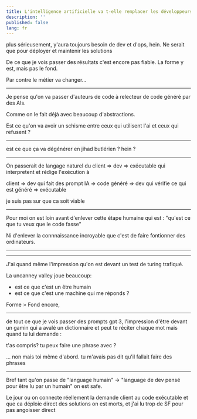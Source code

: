 ```yaml
---
title: L'intelligence artificielle va t-elle remplacer les développeurs et développeuses ?
description: ''
published: false
lang: fr
---
```



plus sérieusement, y'aura toujours besoin de dev et d'ops, hein. Ne serait que pour déployer et maintenir les solutions

De ce que je vois passer des résultats c'est encore pas fiable. La forme y est, mais pas le fond.

Par contre le métier va changer...


---

Je pense qu'on va passer d'auteurs de code à relecteur de code généré par des AIs.

Comme on le fait déjà avec beaucoup d'abstractions.

Est ce qu'on va avoir un schisme entre ceux qui utilisent l'ai et ceux qui refusent ?

---

est ce que ça va dégénérer en jihad butlérien ? hein ?

---

On passerait de langage naturel du client => dev => exécutable qui interpretent et rédige l'exécution à

client => dev qui fait des prompt IA => code généré => dev qui vérifie ce qui est généré => exécutable

je suis pas sur que ca soit viable

---

Pour moi on est loin avant d'enlever cette étape humaine qui est : "qu'est ce que tu veux que le code fasse"

Ni d'enlever la connnaissance incroyable que c'est de faire fontionner des ordinateurs.

---



---

J'ai quand même l'impression qu'on est devant un test de turing trafiqué.

La uncanney valley joue beaucoup:
- est ce que c'est un être humain
- est ce que c'est une machine qui me réponds ?

Forme > Fond encore,

---

de tout ce que je vois passer des prompts gpt 3, l'impression d'être devant un gamin qui a avalé un dictionnaire et peut te réciter chaque mot mais quand tu lui demande :

 t'as compris? tu peux faire une phrase avec ?

... non mais toi même d'abord. tu m'avais pas dit qu'il fallait faire des phrases

---

Bref tant qu'on passe de "language humain" -> "language de dev pensé pour être lu par un humain" on est safe.

Le jour ou on connecte réellement la demande client au code exécutable et que ca déploie direct des solutions on est morts, et j'ai lu trop de SF pour pas angoisser direct

